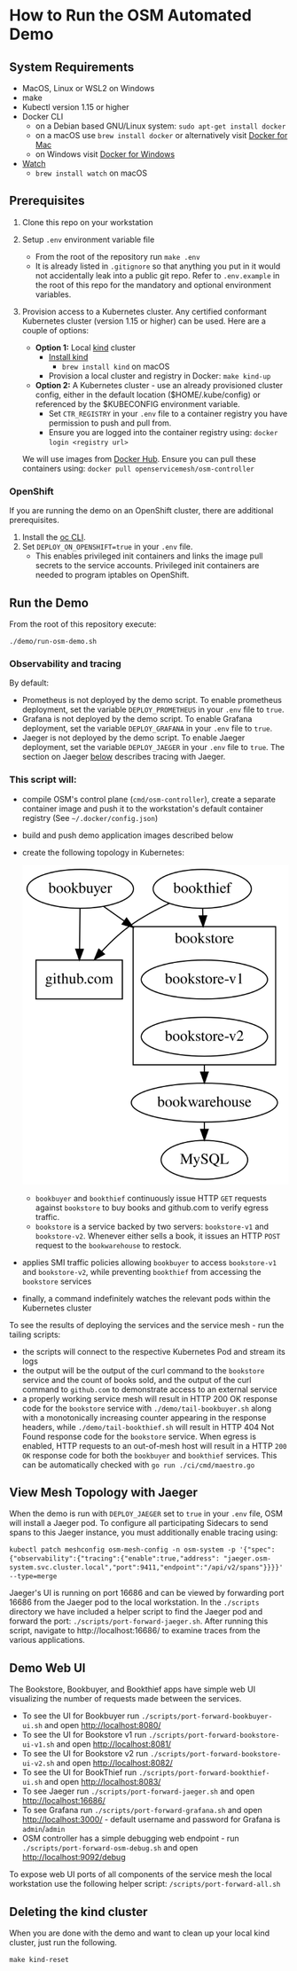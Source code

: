 # How to Run the OSM Automated Demo

## System Requirements
- MacOS, Linux or WSL2 on Windows
- make
- Kubectl version 1.15 or higher
- Docker CLI
   - on a Debian based GNU/Linux system: `sudo apt-get install docker`
   - on a macOS use `brew install docker` or alternatively visit [Docker for Mac](https://docs.docker.com/docker-for-mac/install/)
   - on Windows visit [Docker for Windows](https://docs.docker.com/docker-for-windows/install/)
- [Watch](http://www.linfo.org/watch.html)
   - `brew install watch` on macOS

## Prerequisites
1. Clone this repo on your workstation
1. Setup `.env` environment variable file
   - From the root of the repository run `make .env`
   - It is already listed in `.gitignore` so that anything you put in it would not accidentally leak into a public git repo. Refer to `.env.example` in the root of this repo for the mandatory and optional environment variables.
1. Provision access to a Kubernetes cluster. Any certified conformant Kubernetes cluster (version 1.15 or higher) can be used. Here are a couple of options:
	- **Option 1:** Local [kind](https://kind.sigs.k8s.io/) cluster
	    - [Install kind](https://kind.sigs.k8s.io/docs/user/quick-start/#installation)
	       - `brew install kind` on macOS
	    - Provision a local cluster and registry in Docker: `make kind-up`
	- **Option 2:** A Kubernetes cluster - use an already provisioned cluster config, either in the default location ($HOME/.kube/config) or referenced by the $KUBECONFIG environment variable.
      - Set `CTR_REGISTRY` in your `.env` file to a container registry you have permission to push and pull from.
      - Ensure you are logged into the container registry using: `docker login <registry url>`

    We will use images from [Docker Hub](https://hub.docker.com/r/openservicemesh/osm-controller). Ensure you can pull these containers using: `docker pull openservicemesh/osm-controller`

### OpenShift
If you are running the demo on an OpenShift cluster, there are additional prerequisites.

1. Install the [oc CLI](https://docs.openshift.com/container-platform/4.7/cli_reference/openshift_cli/getting-started-cli.html).
1. Set `DEPLOY_ON_OPENSHIFT=true` in your `.env` file.
    - This enables privileged init containers and links the image pull secrets to the service accounts. Privileged init containers are needed to program iptables on OpenShift.

## Run the Demo
From the root of this repository execute:
```shell
./demo/run-osm-demo.sh
```

### Observability and tracing
By default:
-  Prometheus is not deployed by the demo script. To enable prometheus deployment, set the variable `DEPLOY_PROMETHEUS` in your `.env` file to `true`.
- Grafana is not deployed by the demo script. To enable Grafana deployment, set the variable `DEPLOY_GRAFANA` in your `.env` file to `true`.
- Jaeger is not deployed by the demo script. To enable Jaeger deployment, set the variable `DEPLOY_JAEGER` in your `.env` file to `true`. The section on Jaeger [below](#view-mesh-topology-with-jaeger) describes tracing with Jaeger.

### This script will:
  - compile OSM's control plane (`cmd/osm-controller`), create a separate container image and push it to the workstation's default container registry (See `~/.docker/config.json`)
  - build and push demo application images described below
  - create the following topology in Kubernetes:

	![Graph](graph.svg)

	- `bookbuyer` and `bookthief` continuously issue HTTP `GET` requests against `bookstore` to buy books and github.com to verify egress traffic.
	- `bookstore` is a service backed by two servers: `bookstore-v1` and `bookstore-v2`. Whenever either sells a book, it issues an HTTP `POST` request to the `bookwarehouse` to restock.

  - applies SMI traffic policies allowing `bookbuyer` to access `bookstore-v1` and `bookstore-v2`, while preventing `bookthief` from accessing the `bookstore` services
  - finally, a command indefinitely watches the relevant pods within the Kubernetes cluster


To see the results of deploying the services and the service mesh - run the tailing scripts:
  - the scripts will connect to the respective Kubernetes Pod and stream its logs
  - the output will be the output of the curl command to the `bookstore` service and the count of books sold, and the output of the curl command to `github.com` to demonstrate access to an external service
  - a properly working service mesh will result in HTTP 200 OK response code for the `bookstore` service with `./demo/tail-bookbuyer.sh` along with a monotonically increasing counter appearing in the response headers, while `./demo/tail-bookthief.sh` will result in HTTP 404 Not Found response code for the `bookstore` service. When egress is enabled, HTTP requests to an out-of-mesh host will result in a HTTP `200 OK` response code for both the `bookbuyer` and `bookthief` services.
  This can be automatically checked with `go run ./ci/cmd/maestro.go`

## View Mesh Topology with Jaeger
When the demo is run with `DEPLOY_JAEGER` set to `true` in your `.env` file, OSM will install a Jaeger pod. To configure all participating Sidecars to send spans to this Jaeger instance, you must additionally enable tracing using:
```console
kubectl patch meshconfig osm-mesh-config -n osm-system -p '{"spec":{"observability":{"tracing":{"enable":true,"address": "jaeger.osm-system.svc.cluster.local","port":9411,"endpoint":"/api/v2/spans"}}}}'  --type=merge
```
Jaeger's UI is running on port 16686 and can be viewed by forwarding port 16686 from the Jaeger pod to the local workstation. In the `./scripts` directory we have included a helper script to find the Jaeger pod and forward the port: `./scripts/port-forward-jaeger.sh`. After running this script, navigate to http://localhost:16686/ to examine traces from the various applications.

## Demo Web UI
The Bookstore, Bookbuyer, and Bookthief apps have simple web UI visualizing the number of requests made between the services.

  - To see the UI for Bookbuyer run `./scripts/port-forward-bookbuyer-ui.sh` and open [http://localhost:8080/](http://localhost:8080/)
  - To see the UI for Bookstore v1 run `./scripts/port-forward-bookstore-ui-v1.sh` and open [http://localhost:8081/](http://localhost:8081/)
  - To see the UI for Bookstore v2 run `./scripts/port-forward-bookstore-ui-v2.sh` and open [http://localhost:8082/](http://localhost:8082/)
  - To see the UI for BookThief run `./scripts/port-forward-bookthief-ui.sh` and open [http://localhost:8083/](http://localhost:8083/)
  - To see Jaeger run `./scripts/port-forward-jaeger.sh` and open [http://localhost:16686/](http://localhost:16686/)
  - To see Grafana run `./scripts/port-forward-grafana.sh` and open [http://localhost:3000/](http://localhost:3000/) - default username and password for Grafana is `admin`/`admin`
  - OSM controller has a simple debugging web endpoint - run `./scripts/port-forward-osm-debug.sh` and open [http://localhost:9092/debug](http://localhost:9092/debug)

To expose web UI ports of all components of the service mesh the local workstation use the following helper script: `/scripts/port-forward-all.sh`


## Deleting the kind cluster
When you are done with the demo and want to clean up your local kind cluster, just run the following.
```shell
make kind-reset
```
